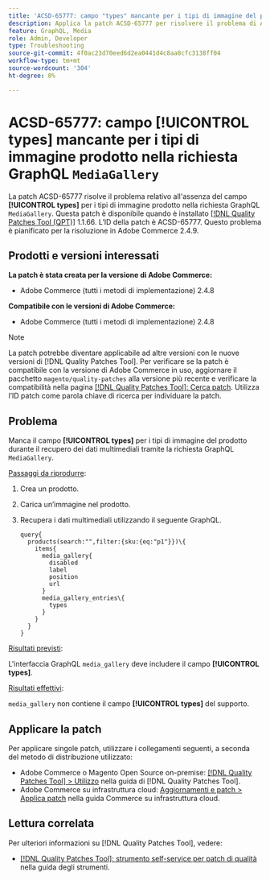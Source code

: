 ```yaml
---
title: 'ACSD-65777: campo "types" mancante per i tipi di immagine del prodotto nella richiesta GraphQL "MediaGallery"'
description: Applica la patch ACSD-65777 per risolvere il problema di Adobe Commerce in cui il campo "types" (tipi) era mancante per i tipi di immagini del prodotto nella richiesta GraphQL "MediaGallery".
feature: GraphQL, Media
role: Admin, Developer
type: Troubleshooting
source-git-commit: 4f0ac23d70eed6d2ea0441d4c8aa8cfc3138ff04
workflow-type: tm+mt
source-wordcount: '304'
ht-degree: 0%

---
```



# ACSD-65777: campo **[!UICONTROL types]** mancante per i tipi di immagine prodotto nella richiesta GraphQL `MediaGallery`

La patch ACSD-65777 risolve il problema relativo all&#39;assenza del campo **[!UICONTROL types]** per i tipi di immagine prodotto nella richiesta GraphQL `MediaGallery`. Questa patch è disponibile quando è installato [[!DNL Quality Patches Tool (QPT)]](/help/tools/quality-patches-tool/quality-patches-tool-to-self-serve-quality-patches.md) 1.1.66. L’ID della patch è ACSD-65777. Questo problema è pianificato per la risoluzione in Adobe Commerce 2.4.9.

## Prodotti e versioni interessati

**La patch è stata creata per la versione di Adobe Commerce:**

* Adobe Commerce (tutti i metodi di implementazione) 2.4.8

**Compatibile con le versioni di Adobe Commerce:**

* Adobe Commerce (tutti i metodi di implementazione) 2.4.8

>[!NOTE]
>
>La patch potrebbe diventare applicabile ad altre versioni con le nuove versioni di [!DNL Quality Patches Tool]. Per verificare se la patch è compatibile con la versione di Adobe Commerce in uso, aggiornare il pacchetto `magento/quality-patches` alla versione più recente e verificare la compatibilità nella pagina [[!DNL Quality Patches Tool]: Cerca patch](https://experienceleague.adobe.com/tools/commerce-quality-patches/index.html). Utilizza l’ID patch come parola chiave di ricerca per individuare la patch.

## Problema

Manca il campo **[!UICONTROL types]** per i tipi di immagine del prodotto durante il recupero dei dati multimediali tramite la richiesta GraphQL `MediaGallery`.

<u>Passaggi da riprodurre</u>:

1. Crea un prodotto.
1. Carica un’immagine nel prodotto.
1. Recupera i dati multimediali utilizzando il seguente GraphQL.

   ```
   query{
     products(search:"",filter:{sku:{eq:"p1"}})\{
       items{
         media_gallery{
           disabled
           label
           position
           url
         }
         media_gallery_entries\{
           types
         }
       }
     }
   }
   ```

<u>Risultati previsti</u>:

L&#39;interfaccia GraphQL `media_gallery` deve includere il campo **[!UICONTROL types]**.

<u>Risultati effettivi</u>:

`media_gallery` non contiene il campo **[!UICONTROL types]** del supporto.

## Applicare la patch

Per applicare singole patch, utilizzare i collegamenti seguenti, a seconda del metodo di distribuzione utilizzato:

* Adobe Commerce o Magento Open Source on-premise: [[!DNL Quality Patches Tool] > Utilizzo](/help/tools/quality-patches-tool/usage.md) nella guida di [!DNL Quality Patches Tool].
* Adobe Commerce su infrastruttura cloud: [Aggiornamenti e patch > Applica patch](https://experienceleague.adobe.com/docs/commerce-cloud-service/user-guide/develop/upgrade/apply-patches.html) nella guida Commerce su infrastruttura cloud.

## Lettura correlata

Per ulteriori informazioni su [!DNL Quality Patches Tool], vedere:

* [[!DNL Quality Patches Tool]: strumento self-service per patch di qualità](/help/tools/quality-patches-tool/quality-patches-tool-to-self-serve-quality-patches.md) nella guida degli strumenti.
